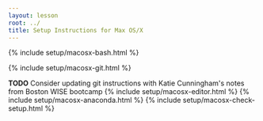 ```yaml
---
layout: lesson
root: ../
title: Setup Instructions for Max OS/X
---
```

{% include setup/macosx-bash.html %}

{% include setup/macosx-git.html %}

**TODO** Consider updating git instructions with Katie Cunningham's notes from Boston WISE bootcamp
{% include setup/macosx-editor.html %}
{% include setup/macosx-anaconda.html %}
{% include setup/macosx-check-setup.html %}
